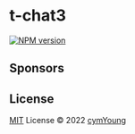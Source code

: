 # t-chat3

[![NPM version](https://img.shields.io/npm/v/t-chat3?color=a1b858&label=)](https://www.npmjs.com/package/t-chat3)

## Sponsors

<p align="center">
</p>

## License

[MIT](./LICENSE) License © 2022 [cymYoung](https://github.com/cuiyiming1998)
